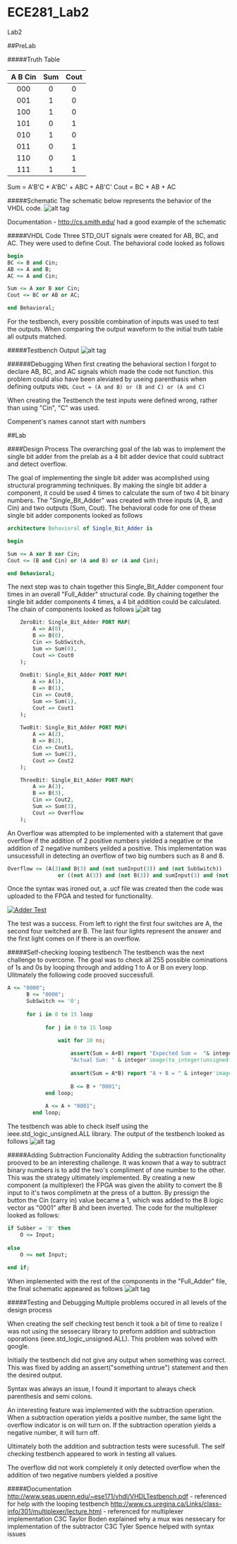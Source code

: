 ECE281_Lab2
===========

Lab2

##PreLab

#####Truth Table

|  A B Cin |  Sum |Cout|
|:--:|:--: |:--:|
| 000  |  0|0|  
| 001  |  1|0|  
| 100  |  1|0| 
| 101  |  0|1|
| 010  |  1|0| 
| 011  |  0|1|
| 110  |  0|1|
| 111  |  1|1|

Sum = A'B'C + A'BC' + ABC + AB'C'
Cout = BC + AB + AC

#####Schematic
The schematic below represents the behavior of the VHDL code.
![alt tag](https://raw.github.com/EricWardner/ECE281_Lab2/master/Lab2Schematic.png)

Documentation - http://cs.smith.edu/ had a good example of the schematic

#####VHDL Code
Three STD_OUT signals were created for AB, BC, and AC. They were used to define Cout. The behavioral code looked as follows

```VHDL
begin
BC <= B and Cin;
AB <= A and B;
AC <= A and Cin;

Sum <= A xor B xor Cin;
Cout <= BC or AB or AC;

end Behavioral;
```
For the testbench, every possible combination of inputs was used to test the outputs. When comparing the output waveform to the initial truth table all outputs matched.

#####Testbench Output
![alt tag](https://raw.github.com/EricWardner/ECE281_Lab2/master/Lab2Capture.PNG)

######Debugging
When first creating the behavioral section I forgot to declare AB, BC, and AC signals which made the code not function. this problem could also have been aleviated by useing parenthasis when defining outputs ```VHDL Cout = (A and B) or (B and C) or (A and C) ```

When creating the Testbench the test inputs were defined wrong, rather than using "Cin", "C" was used.

Compenent's names cannot start with numbers

##Lab

####Design Process
The overarching goal of the lab was to implement the single bit adder from the prelab as a 4 bit adder device that could subtract and detect overflow.

The goal of implementing the single bit adder was acomplished using structural programming techniques. By making the single bit adder a component, it could be used 4 times to calculate the sum of two 4 bit binary numbers. The "Single_Bit_Adder" was created with three inputs (A, B, and Cin) and two outputs (Sum, Cout). The behavioral code for one of these single bit adder components looked as follows
```VHDL
architecture Behavioral of Single_Bit_Adder is

begin

Sum <= A xor B xor Cin;
Cout <= (B and Cin) or (A and B) or (A and Cin);

end Behavioral;
```

The next step was to chain together this Single_Bit_Adder component four times in an overall "Full_Adder" structural code. By chaining together the single bit adder components 4 times, a 4 bit addition could be calculated. The chain of components looked as follows
![alt tag](https://raw.github.com/EricWardner/ECE281_Lab2/master/StructureCapture.PNG)
```VHDL
	ZeroBit: Single_Bit_Adder PORT MAP(
		A => A(0),
		B => B(0),
		Cin => SubSwitch,
		Sum => Sum(0),
		Cout => Cout0
	);
	
	OneBit: Single_Bit_Adder PORT MAP(
		A => A(1),
		B => B(1),
		Cin => Cout0,
		Sum => Sum(1),
		Cout => Cout1
	);
	
	TwoBit: Single_Bit_Adder PORT MAP(
		A => A(2),
		B => B(2),
		Cin => Cout1,
		Sum => Sum(2),
		Cout => Cout2
	);

	ThreeBit: Single_Bit_Adder PORT MAP(
		A => A(3),
		B => B(3),
		Cin => Cout2,
		Sum => Sum(3),
		Cout => Overflow
	);
```
An Overflow was attempted to be implemented with a statement that gave overflow if the addition of 2 positive numbers yielded a negative or the addition of 2 negative numbers yeilded a positive. This implementation was unsucessfull in detecting an overflow of two big numbers such as 8 and 8.
```VHDL
Overflow <= (A(3)and B(3) and (not sumInput(3)) and (not SubSwitch)) 
				or ((not A(3)) and (not B(3)) and sumInput(3) and (not SubSwitch));
```

Once the syntax was ironed out, a .ucf file was created then the code was uploaded to the FPGA and tested for functionality.

[![Adder Test](http://img.youtube.com/vi/rA5CHW5-bmc/0.jpg)](http://www.youtube.com/watch?v=rA5CHW5-bmc)

The test was a success. From left to right the first four switches are A, the second four switched are B. The last four lights represent the answer and the first light comes on if there is an overflow.

#####Self-checking looping testbench
The testbench was the next challenge to overcome. The goal was to check all 255 possible cominations of 1s and 0s by looping through and adding 1 to A or B on every loop. Ulitmately the following code prooved successfull.

```VHDL
A <= "0000";
	  B <= "0000";
	  SubSwitch <= '0';
	  
	  for i in 0 to 15 loop
			
			for j in 0 to 15 loop

				wait for 10 ns; 
					
					assert(Sum = A+B) report "Expected Sum =  "& integer'image(to_integer(unsigned((A)))) & " + " & integer'image(to_integer(unsigned((B)))) & " = "& integer'image(to_integer(unsigned((A+B))))&
					"Actual Sum: " & integer'image(to_integer(unsigned(Sum))) severity ERROR;
					
					assert(Sum = A*B) report "A + B = " & integer'image(to_integer(unsigned((A)))) & " + " & integer'image(to_integer(unsigned((B)))) & " = " & integer'image(to_integer(unsigned(Sum))) & " CORRECT!!" severity note;
					
					B <= B + "0001";
			end loop;
			
			A <= A + "0001";
		end loop;
```
The testbench was able to check itself using the ieee.std_logic_unsigned.ALL library. The output of the testbench looked as follows
![alt tag](https://raw.github.com/EricWardner/ECE281_Lab2/master/Lab2tbCapture.png)

#####Adding Subtraction Funcionality
Adding the subtraction functionality prooved to be an interesting challenge. It was known that a way to subtract binary numbers is to add the two's compliment of one number to the other. This was the strategy ultimately implemented. By creating a new component (a multiplexer) the FPGA was given the ability to convert the B input to it's twos complimetn at the press of a button. By pressign the button the Cin (carry in) value became a 1, which was added to the B logic vector as "0001" after B ahd been inverted. The code for the multiplexer looked as follows:
```VHDL
if Subber = '0' then
	O <= Input;
			
else
	O <= not Input;
		
end if;
```

When implemented with the rest of the components in the "Full_Adder" file, the final schematic appeared as follows
![alt tag](https://raw.github.com/EricWardner/ECE281_Lab2/master/finalSchematicLab2.jpg)

#####Testing and Debugging
Multiple problems occured in all levels of the design process

When creating the self checking test bench it took a bit of time to realize I was not using the sessecary library to preform addition and subtraction oporations (ieee.std_logic_unsigned.ALL). This problem was solved with google.

Initially the testbench did not give any output when something was correct. This was fixed by adding an assert("something untrue") statement and then the desired output.

Syntax was always an issue, I found it important to always check parenthesis and semi colons. 

An interesting feature was implemented with the subtraction operation. When a subtraction operation yields a positive number, the same light the overflow indicator is on will turn on. If the subtraction operation yields a negative number, it will turn off. 

Ultimately both the addition and subtraction tests were sucessfull. The self checking testbench appeared to work in testing all values. 

The overflow did not work completely it only detected overflow when the addition of two negative numbers yielded a positive

#####Documentation
http://www.seas.upenn.edu/~ese171/vhdl/VHDLTestbench.pdf - referenced for help with the looping testbench
http://www.cs.uregina.ca/Links/class-info/301/multiplexer/lecture.html - referenced for multiplexer implementation
C3C Taylor Boden explained why a mux was nessecary for implementation of the subtractor
C3C Tyler Spence helped with syntax issues 
